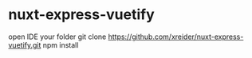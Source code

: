 # nuxt-express-vuetify

open IDE your folder
git clone https://github.com/xreider/nuxt-express-vuetify.git
npm install
